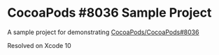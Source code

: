 # CocoaPods #8036 Sample Project

A sample project for demonstrating [CocoaPods/CocoaPods#8036](https://github.com/CocoaPods/CocoaPods/issues/8036)

Resolved on Xcode 10

